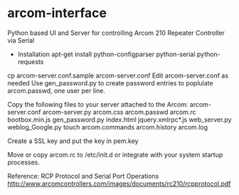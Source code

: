 # arcom-interface
Python based UI and Server for controlling Arcom 210 Repeater Controller via Serial

* Installation
apt-get install python-configparser python-serial python-requests

cp arcom-server.conf.sample arcom-server.conf
Edit arcom-server.conf as needed
Use gen_password.py to create password entries to poplulate arcom.passwd, one user per line.

Copy the following files to your server attached to the Arcom:
arcom-server.conf arcom-server.py arcom.css arcom.passwd arcom.rc bootbox.min.js gen_password.py index.html jquery.xmlrpc*.js web_server.py weblog_Google.py
touch arcom.commands arcom.history arcom.log

Create a SSL key and put the key in pem.key

Move or copy arcom.rc to /etc/init.d or integrate with your system startup processes.

Reference: RCP Protocol and Serial Port Operations
http://www.arcomcontrollers.com/images/documents/rc210/rcpprotocol.pdf
